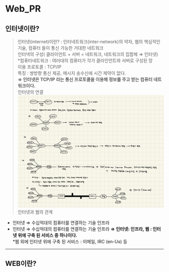# Web_PR
## 인터넷이란?
> 인터넷(internet)이란? : 인터네트워크(inter-network)의 약자, 웹의 핵심적인 기술, 컴퓨터 들이 통신 가능한 거대한 네트워크  
인터넥의 구성( 클라이언트 + 서버 = 네트워크, 네트워크의 집합체 ⇒ 인터넷)  
   *컴퓨터네트워크 : 여러대의 컴퓨터가 각가 클라인언트와 서버로 구성된 망  
이용 프로토콜 : TCP/IP  
특징 : 쌍방향 통신 제공, 메시지 송수신에 시간 제약이 없다.  
**⇒ 인터넷은 TCP/IP 라는 통신 프로토콜을 이용해 정보를 주고 받는 컴퓨터 네트워크이다.**  
인터넷의 연결  
![인터넷 연결 방식](./img/internet.jpeg)  
인터넷과 웹의 관계  
   - 인터넷 ⇒ 수십억대의 컴퓨터를 연결하는 기술 인프라  
   - 인터넷 ⇒ 수십억대의 컴퓨터를 연결하는 기술 인프라  **⇒ 인터넷: 인프라, 웹 : 인터넷 위에 구축 된 서비스 중 하나이다.**    
   *웹 외에 인터넷 위에 구축 된 서비스 : 이메일, IRC (en-Us) 등

***
## WEB이란?
> 

